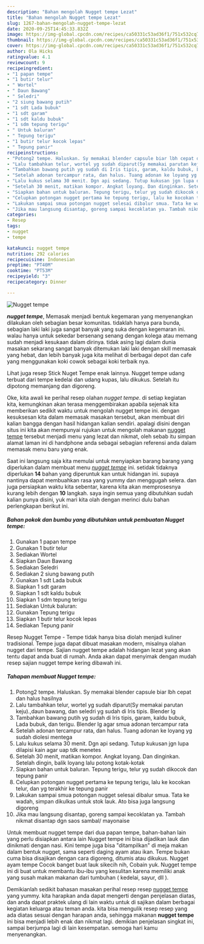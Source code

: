 ```yaml
---
description: "Bahan mengolah Nugget tempe Lezat"
title: "Bahan mengolah Nugget tempe Lezat"
slug: 1267-bahan-mengolah-nugget-tempe-lezat
date: 2020-09-25T14:45:33.832Z
image: https://img-global.cpcdn.com/recipes/ca50331c53ad36f1/751x532cq70/nugget-tempe-foto-resep-utama.jpg
thumbnail: https://img-global.cpcdn.com/recipes/ca50331c53ad36f1/751x532cq70/nugget-tempe-foto-resep-utama.jpg
cover: https://img-global.cpcdn.com/recipes/ca50331c53ad36f1/751x532cq70/nugget-tempe-foto-resep-utama.jpg
author: Ola Hicks
ratingvalue: 4.1
reviewcount: 9
recipeingredient:
- "1 papan tempe"
- "1 butir telur"
- " Wortel"
- " Daun Bawang"
- " Seledri"
- "2 siung bawang putih"
- "1 sdt Lada bubuk"
- "1 sdt garam"
- "1 sdt kaldu bubuk"
- "1 sdm tepung terigu"
- " Untuk baluran"
- " Tepung terigu"
- "1 butir telur kocok lepas"
- " Tepung panir"
recipeinstructions:
- "Potong2 tempe. Haluskan. Sy memakai blender capsule biar lbh cepat dan halus hasilnya"
- "Lalu tambahkan telur, wortel yg sudah diparut(Sy memakai parutan keju).,daun bawang, dan seledri yg sudah di Iris tipis. Blender lg"
- "Tambahkan bawang putih yg sudah di Iris tipis, garam, kaldu bubuk, Lada bubuk, dan terigu. Blender lg agar smua adonan tercampur rata"
- "Setelah adonan tercampur rata, dan halus. Tuang adonan ke loyang yg sudah diolesi mentega"
- "Lalu kukus selama 30 menit. Dgn api sedang. Tutup kukusan jgn lupa dilapisi kain agar uap tdk menetes"
- "Setelah 30 menit, matikan kompor. Angkat loyang. Dan dinginkan. Setelah dingin, balik loyang lalu potong kotak-kotak"
- "Siapkan bahan untuk baluran. Tepung terigu, telur yg sudah dikocok dan tepung panir"
- "Celupkan potongan nugget pertama ke tepung terigu, lalu ke kocokan telur, dan yg terakhir ke tepung panir"
- "Lakukan sampai smua potongan nugget selesai dibalur smua. Tata ke wadah, simpan dikulkas untuk stok lauk. Ato bisa juga langsung digoreng"
- "Jika mau langsung disantap, goreng sampai kecoklatan ya. Tambah nikmat disantap dgn saos sambal/ mayonaise"
categories:
- Resep
tags:
- nugget
- tempe

katakunci: nugget tempe 
nutrition: 292 calories
recipecuisine: Indonesian
preptime: "PT40M"
cooktime: "PT53M"
recipeyield: "3"
recipecategory: Dinner

---
```



![Nugget tempe](https://img-global.cpcdn.com/recipes/ca50331c53ad36f1/751x532cq70/nugget-tempe-foto-resep-utama.jpg)

<b><i>nugget tempe</i></b>, Memasak menjadi bentuk kegemaran yang menyenangkan dilakukan oleh sebagian besar komunitas. tidaklah hanya para bunda, sebagian laki laki juga sangat banyak yang suka dengan kegemaran ini. walau hanya untuk sekedar bersenang senang dengan kolega atau memang sudah menjadi kesukaan dalam dirinya. tidak asing lagi dalam dunia masakan sekarang sangat banyak ditemukan laki laki dengan skill memasak yang hebat, dan lebih banyak juga kita melihat di berbagai depot dan cafe yang menggunakan koki cowok sebagai koki terbaik nya.

Lihat juga resep Stick Nuget Tempe enak lainnya. Nugget tempe udang terbuat dari tempe kedelai dan udang kupas, lalu dikukus. Setelah itu dipotong memanjang dan digoreng.

Oke, kita awali ke perihal resep olahan <i>nugget tempe</i>. di setiap kegiatan kita, kemungkinan akan terasa menggembirakan apabila sejenak kita memberikan sedikit waktu untuk mengolah nugget tempe ini. dengan kesuksesan kita dalam memasak masakan tersebut, akan membuat diri kalian bangga dengan hasil hidangan kalian sendiri. apalagi disini dengan situs ini kita akan mempunyai rujukan untuk mengolah makanan <u>nugget tempe</u> tersebut menjadi menu yang lezat dan nikmat, oleh sebab itu simpan alamat laman ini di handphone anda sebagai sebagian referensi anda dalam memasak menu baru yang enak.


Saat ini langsung saja kita memulai untuk menyiapkan barang barang yang diperlukan dalam membuat menu <u><i>nugget tempe</i></u> ini. setidak tidaknya diperlukan <b>14</b> bahan yang diperuntuk kan untuk hidangan ini. supaya nantinya dapat membuahkan rasa yang yummy dan menggugah selera. dan juga persiapkan waktu kita sebentar, karena kita akan memprosesnya kurang lebih dengan <b>10</b> langkah. saya ingin semua yang dibutuhkan sudah kalian punya disini, yuk mari kita olah dengan merinci dulu bahan perlengkapan berikut ini.

<!--inarticleads1-->

##### Bahan pokok dan bumbu yang dibutuhkan untuk pembuatan Nugget tempe:

1. Gunakan 1 papan tempe
1. Gunakan 1 butir telur
1. Sediakan  Wortel
1. Siapkan  Daun Bawang
1. Sediakan  Seledri
1. Sediakan 2 siung bawang putih
1. Gunakan 1 sdt Lada bubuk
1. Siapkan 1 sdt garam
1. Siapkan 1 sdt kaldu bubuk
1. Siapkan 1 sdm tepung terigu
1. Sediakan  Untuk baluran:
1. Gunakan  Tepung terigu
1. Siapkan 1 butir telur kocok lepas
1. Sediakan  Tepung panir


Resep Nugget Tempe - Tempe tidak hanya bisa diolah menjadi kuliner tradisional. Tempe juga dapat dibuat masakan modern, misalnya olahan nugget dari tempe. Sajian nugget tempe adalah hidangan lezat yang akan tentu dapat anda buat di rumah. Anda akan dapat menyimak dengan mudah resep sajian nugget tempe kering dibawah ini. 

<!--inarticleads2-->

##### Tahapan membuat Nugget tempe:

1. Potong2 tempe. Haluskan. Sy memakai blender capsule biar lbh cepat dan halus hasilnya
1. Lalu tambahkan telur, wortel yg sudah diparut(Sy memakai parutan keju).,daun bawang, dan seledri yg sudah di Iris tipis. Blender lg
1. Tambahkan bawang putih yg sudah di Iris tipis, garam, kaldu bubuk, Lada bubuk, dan terigu. Blender lg agar smua adonan tercampur rata
1. Setelah adonan tercampur rata, dan halus. Tuang adonan ke loyang yg sudah diolesi mentega
1. Lalu kukus selama 30 menit. Dgn api sedang. Tutup kukusan jgn lupa dilapisi kain agar uap tdk menetes
1. Setelah 30 menit, matikan kompor. Angkat loyang. Dan dinginkan. Setelah dingin, balik loyang lalu potong kotak-kotak
1. Siapkan bahan untuk baluran. Tepung terigu, telur yg sudah dikocok dan tepung panir
1. Celupkan potongan nugget pertama ke tepung terigu, lalu ke kocokan telur, dan yg terakhir ke tepung panir
1. Lakukan sampai smua potongan nugget selesai dibalur smua. Tata ke wadah, simpan dikulkas untuk stok lauk. Ato bisa juga langsung digoreng
1. Jika mau langsung disantap, goreng sampai kecoklatan ya. Tambah nikmat disantap dgn saos sambal/ mayonaise


Untuk membuat nugget tempe dari dua papan tempe, bahan-bahan lain yang perlu disiapkan antara lain Nugget tempe ini bisa dijadikan lauk dan dinikmati dengan nasi. Kini tempe juga bisa &#34;ditampilkan&#34; di meja makan dalam bentuk nugget, sama seperti daging ayam atau ikan. Tempe bukan cuma bisa disajikan dengan cara digoreng, ditumis atau dikukus. Nugget ayam tempe Cocok banget buat lauk sikecih nih, Cobain yuk. Nugget tempe ini di buat untuk membantu ibu-ibu yang kesulitan karena memiliki anak yang susah makan makanan dari tumbuhan ( kedelai, sayur, dll ). 

Demikianlah sedikit bahasan masakan perihal resep resep <u>nugget tempe</u> yang yummy. kita harapkan anda dapat mengerti dengan penjelasan diatas, dan anda dapat praktek ulang di lain waktu untuk di sajikan dalam berbagai kegiatan keluarga atau teman anda. kita bisa mengulik resep resep yang ada diatas sesuai dengan harapan anda, sehingga makanan <b>nugget tempe</b> ini bisa menjadi lebih enak dan nikmat lagi. demikian penjelasan singkat ini, sampai berjumpa lagi di lain kesempatan. semoga hari kamu menyenangkan.

